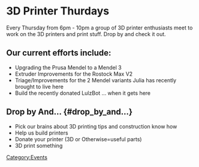 # 3D Printer Thurdays

Every Thursday from 6pm - 10pm a group of 3D printer enthusiasts meet to
work on the 3D printers and print stuff. Drop by and check it out.

## Our current efforts include:

-   Upgrading the Prusa Mendel to a Mendel 3
-   Extruder Improvements for the Rostock Max V2
-   Triage/Improvements for the 2 Mendel variants Julia has recently
    brought to live here
-   Build the recently donated LulzBot ... when it gets here

## Drop by And... {#drop_by_and...}

-   Pick our brains about 3D printing tips and construction know how
-   Help us build printers
-   Donate your printer (3D or Otherwise=useful parts)
-   3D print something

[Category:Events](Category:Events)
